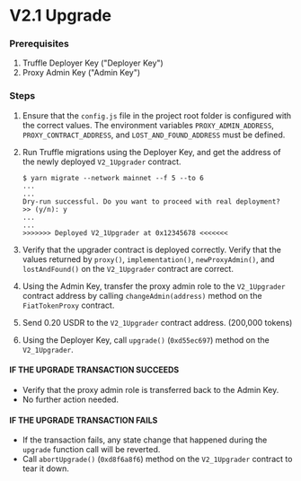 # V2.1 Upgrade

### Prerequisites

1. Truffle Deployer Key ("Deployer Key")
2. Proxy Admin Key ("Admin Key")

### Steps

1. Ensure that the `config.js` file in the project root folder is configured
   with the correct values. The environment variables `PROXY_ADMIN_ADDRESS`,
   `PROXY_CONTRACT_ADDRESS`, and `LOST_AND_FOUND_ADDRESS` must be defined.

2. Run Truffle migrations using the Deployer Key, and get the address of the
   newly deployed `V2_1Upgrader` contract.

   ```
   $ yarn migrate --network mainnet --f 5 --to 6
   ...
   ...
   Dry-run successful. Do you want to proceed with real deployment?  >> (y/n): y
   ...
   ...
   >>>>>>> Deployed V2_1Upgrader at 0x12345678 <<<<<<<
   ```

3. Verify that the upgrader contract is deployed correctly. Verify that the
   values returned by `proxy()`, `implementation()`, `newProxyAdmin()`, and
   `lostAndFound()` on the `V2_1Upgrader` contract are correct.

4. Using the Admin Key, transfer the proxy admin role to the `V2_1Upgrader`
   contract address by calling `changeAdmin(address)` method on the
   `FiatTokenProxy` contract.

5. Send 0.20 USDR to the `V2_1Upgrader` contract address. (200,000 tokens)

6. Using the Deployer Key, call `upgrade()` (`0xd55ec697`) method on the
   `V2_1Upgrader`.

#### IF THE UPGRADE TRANSACTION SUCCEEDS

- Verify that the proxy admin role is transferred back to the Admin Key.
- No further action needed.

#### IF THE UPGRADE TRANSACTION FAILS

- If the transaction fails, any state change that happened during the `upgrade`
  function call will be reverted.
- Call `abortUpgrade()` (`0xd8f6a8f6`) method on the `V2_1Upgrader` contract to
  tear it down.
